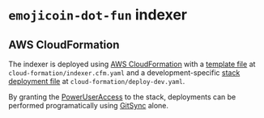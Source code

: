 # `emojicoin-dot-fun` indexer

## AWS CloudFormation

The indexer is deployed using [AWS CloudFormation] with a [template file] at
`cloud-formation/indexer.cfm.yaml` and a development-specific
[stack deployment file] at `cloud-formation/deploy-dev.yaml`.

By granting the [PowerUserAccess] to the stack, deployments can be performed
programatically using [GitSync] alone.

[AWS CloudFormation]: https://docs.aws.amazon.com/AWSCloudFormation/latest/UserGuide/Welcome.html
[template file]: https://docs.aws.amazon.com/AWSCloudFormation/latest/UserGuide/gettingstarted.templatebasics.html
[stack deployment file]: https://docs.aws.amazon.com/AWSCloudFormation/latest/UserGuide/git-sync-concepts-terms.html
[PowerUserAccess]: https://docs.aws.amazon.com/aws-managed-policy/latest/reference/PowerUserAccess.html
[GitSync]: https://docs.aws.amazon.com/AWSCloudFormation/latest/UserGuide/git-sync.html